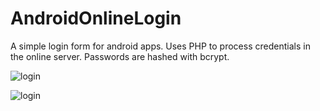# AndroidOnlineLogin
A simple login form for android apps. Uses PHP to process credentials in the online server. Passwords are hashed with bcrypt.

![login](https://github.com/nbau21/AndroidOnlineLogin/blob/master/screenshots/login.png)

![login](https://github.com/nbau21/AndroidOnlineLogin/blob/master/screenshots/login.png)
